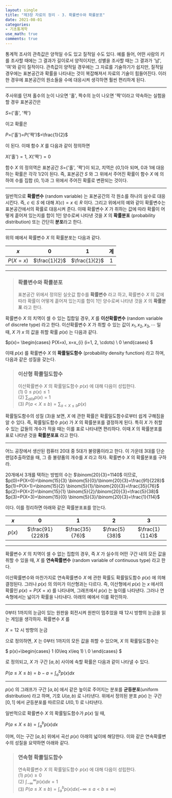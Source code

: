 ```yaml
---  
layout: single
title: "제3장 자료의 정리 - 3. 확률변수와 확률분포"
date: 2021-08-01
categories: 
- 기초통계학
use_math: true
comments: true
---  
```

  
통계적 조사의 관측값은 양적일 수도 있고 질적일 수도 있다. 예를 들어, 어떤 사람의 키를 조사할 때에는 그 결과가 길이로서 양적이지만, 성별을 조사할 때는 그 결과가 '남', '여'와 같이 질적이다. 관측값이 양적일 경우에는 그 자료를 기술하기가 쉽지만, 질적일 경우에는 표본공간과 확률을 나타내는 것이 복잡해져서 자료의 기술이 힘들어진다. 이러한 경우에 표본공간의 원소들을 수에 대응시켜 생각하면 훨씬 편리하게 된다.  
  
---  
  
주사위를 던져 홀수의 눈이 나오면 '홀', 짝수의 눈이 나오면 '짝'이라고 약속하는 실험을 할 경우 표본공간은  
  
$S$={'홀', '짝'}  
  
이고 확률은  
  
$P$=('홀')=$P$('짝')$=\frac{1}{2}$  
  
이 된다. 이때 함수 $X$ 를 다음과 같이 정의하면  
  
$X$('홀')$=1$, $X$('짝')$=0$  
  
함수 $X$ 의 정의역은 표본공간 $S$={'홀', '짝'}이 되고, 치역은 {0,1}아 되며, 0과 1에 대응하는 확률은 각각 1/2이 된다. 즉, 표본공간 $S$ 와 그 위에서 주어진 확률이 함수 $X$ 에 의하여 수를 집합 {0, 1}과 그 위에서 주어진 확률로 변환되는 것이다.  
  
---  
  
일반적으로 **확률변수** (random variable) 는 표본공간의 각 원소를 하나의 실수로 대응시킨다. 즉, $c\in S$ 에 대해 $X(c)=x\in R$ 이다. 그리고 위에서의 예와 같이 확률변수는 표본공간에서의 확률로 대응시켜 준다. 이때 확률변수 $X$ 가 취하는 값에 따라 확률이 어떻게 흩어져 있는지를 합이 1인 양수로써 나타낸 것을 $X$ 의 **확률분포** (probability distribution) 또는 간단히 **분포**라고 한다.  
  
---  
  
위의 예에서 확률변수 $X$ 의 확률분포는 다음과 같다.  
  
|$x$|0|1|계|  
|:---:|:---:|:---:|:---:|  
|$P(X=x)$|$\frac{1}{2}$|$\frac{1}{2}$|1|  
  
---  
  
> ### 확률변수와 확률분포  
> 표본공간 위에서 정의된 실숫값 함수를 **확률변수** 라고 하고, 확률변수 $X$ 의 값에 따라 확률이 어떻게 흩어져 있는지를 합이 1인 양수로써 나타낸 것을 $X$ 의 **확률분포** 라고 한다.  
  
확률변수 $X$ 의 치역이 셀 수 있는 집합일 경우, $X$ 를 **이산확률변수** (random variable of discrete type) 라고 한다. 이산확률변수 $X$ 가 취할 수 있는 값이 $x_{1}, x_{2}, x_{3}, \cdots$ 일 때, $X$ 가 $x$ 의 값을 취할 확률 $p(x)$ 는 다음과 같다.  
  
$p(x)= \begin{cases} P(X=x), x=x_{i} (i=1, 2, \cdots) \\ 0 \end{cases} $

이때 $p(x)$ 를 확률변수 $X$ 의 **확률밀도함수** (probability density function) 라고 하며, 다음과 같은 성질을 갖는다.  
  
> ### 이산형 확률밀도함수  
> 이산확률변수 $X$ 의 확률밀도함수 $p(x)$ 에 대해 다음이 성립한다.  
> (1) $0\leq p(x)\leq 1$  
> (2) $\sum_{all x}p(x)=1$  
> (3) $P(a<X\leq b)=\sum_{a<X\leq b}{p(x)}$  
  
확률밀도함수의 성질 (3)을 보면, $X$ 에 관한 확률은 확률밀도함수로부터 쉽게 구해짐을 알 수 있다. 즉, 확률밀도함수 $p(x)$ 가 $X$ 의 확률분포를 결정하게 된다. 특히 $X$ 가 취할 수 있는 값들의 개수가 적을 때는 이를 표로 나타내면 편리하다. 이때 $X$ 의 확률분포를 표로 나타낸 것을 **확률분포표** 라고 한다.  
  
---  
  
어느 공장에서 생산된 컴퓨터 20대 중 5대가 불량품이라고 한다. 이 가운데 3대를 단순랜덤추출하였을 때, 그 중 불량품의 개수를 $X$ 라고 하자. 확률변수 $X$ 의 확률분포를 구하라.  
  
20개에서 3개를 택하는 방법의 수는 $\binom{20}{3}=1140$ 이므로,  
$p(0)=P(X=0)=\binom{15}{3} \binom{5}{0}/\binom{20}{3}=\frac{91}{228}$  
$p(1)=P(X=1)=\binom{15}{2} \binom{5}{1}/\binom{20}{3}=\frac{35}{76}$  
$p(2)=P(X=2)=\binom{15}{1} \binom{5}{2}/\binom{20}{3}=\frac{5}{38}$  
$p(3)=P(X=3)=\binom{15}{0} \binom{5}{3}/\binom{20}{3}=\frac{1}{114}$  
  
이다. 이를 정리하면 아래와 같은 확률분포표를 얻는다.  
  
|$x$|0|1|2|3|  
|:---:|:---:|:---:|:---:|:---:|  
|$p(x)$|$\frac{91}{228}$|$\frac{35}{76}$|$\frac{5}{38}$|$\frac{1}{114}$|  
  
---  
  
확률변수 $X$ 의 치역이 셀 수 없는 집합의 경우, 즉 $X$ 가 실수의 어떤 구간 내의 모든 값을 취할 수 있을 때, $X$ 를 **연속확률변수** (random variable of continuous type) 라고 한다.  
  
이산확률변수와 마찬가지로 연속확률변수 $X$ 에 관한 확률도 확률밀도함수 $p(x)$ 에 의해 결정된다. 그러나 $p(x)$ 의 의미가 이산형과는 다르다. 즉, 이산형에서 $p(x)$ 는 $x$ 에서의 확률인 $p(x)=P(X=x)$ 를 나타내며, 그래프에서 $p(x)$ 는 높이를 나타낸다. 그러나 연속형에서는 넓이가 확률을 나타내다. 아래의 예에서 이를 확인하자.  
  
---  
  
0부터 1까지의 눈금이 있는 원판을 회전시켜 원판이 멈추었을 때 12시 방향의 눈금을 읽는 게임을 생각하자. 확률변수 $X$ 를   
  
$X=12$ 시 방향의 눈금  
  
으로 정의하면, $X$ 는 0부터 1까지의 모든 값을 취할 수 있으며, $X$ 의 확률밀도함수는  
  
$ p(x)=\begin{cases} 1 (0\leq x\leq 1) \\ 0 \end{cases} $  
  
로 정의되고, $X$ 가 구간 $[a, b]$ 사이에 속할 확률은 다음과 같이 나타낼 수 있다.  
  
$P(a\leq X\leq b)=b-a=\int_{a}^{b}{p(x)dx}$  
  
---  
  
$p(x)$ 의 그래프가 구간 $[a, b]$ 에서 같은 높이로 주어지는 분포를 **균등분포**(uniform distribution) 라고 하며, 기호 $U(a, b)$ 로 나타낸다. 위에서 정의된 분포 $p(x)$ 는 구간 $[0, 1]$ 에서 균등분포를 따르므로 $U(0, 1)$ 로 나타낸다.  
  
일반적으로 확률변수 $X$ 의 확률밀도함수가 $p(x)$ 일 때,  
  
$P(a\leq X\leq b)=\int_{a}^{b}{p(x)dx}$  
  
이며, 이는 구간 $[a, b]$ 위에서 곡선 $p(x)$ 아래의 넓이에 해당한다. 이와 같은 연속확률변수의 성질을 요약하면 아래와 같다.  
  
> ### 연속형 확률밀도함수 
> 연속확률변수 $X$ 의 확률밀도함수 $p(x)$ 에 대해 다음이 성립한다.  
> (1) $p(x)\geq 0$  
> (2) $\int_{-\infty}^{\infty}p(x)dx=1$  
> (3) $P(a\leq X\leq b)=\int_{a}^{b}p(x)dx (-\infty\leq a<b\leq \infty)$  
